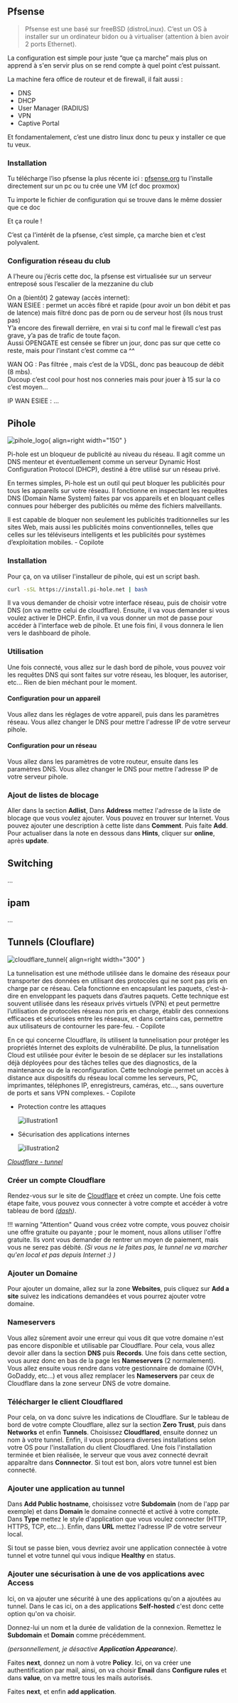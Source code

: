 ## Pfsense
> Pfsense est une basé sur freeBSD (distroLinux).
> C’est un OS à installer sur un ordinateur bidon ou à virtualiser (attention à bien avoir 2 ports Ethernet). 

La configuration est simple pour juste “que ça marche” mais plus on apprend à s'en servir plus on se rend compte à quel point c’est puissant. 

La machine fera office de routeur et de firewall, il fait aussi :     

* DNS
* DHCP 
* User Manager (RADIUS)
* VPN 
* Captive Portal

Et fondamentalement, c’est une distro linux donc tu peux y installer ce que tu veux. 

### Installation
Tu télécharge l’iso pfsense la plus récente ici : [pfsense.org](https://pfsense.org/download/)
tu l’installe directement sur un pc ou tu crée une VM  (cf doc proxmox)

Tu importe le fichier de configuration qui se trouve dans le même dossier que ce doc 

Et ça roule ! 

C’est ça l'intérêt de la pfsense, c’est simple, ça marche bien et c’est polyvalent. 
### Configuration réseau du club
A l’heure ou j’écris cette doc, la pfsense est virtualisée sur un serveur entreposé sous l’escalier de la mezzanine du club 

On a (bientôt) 2 gateway (accès internet):  
WAN ESIEE : permet un accès fibré et rapide (pour avoir un bon débit et pas de latence) mais filtré donc pas de porn ou de serveur host (ils nous trust pas)  
Y’a encore des firewall derrière, en vrai si tu conf mal le firewall c’est pas grave, y’a pas de trafic de toute façon.  
Aussi OPENGATE est censée se fibrer un jour, donc pas sur que cette co reste, mais pour l’instant c’est comme ca ^^

WAN OG : Pas filtrée , mais c’est de la VDSL, donc pas beaucoup de débit (8 mbs).   
Ducoup c’est cool pour host nos conneries mais pour jouer à 15 sur la co c’est moyen…

IP WAN ESIEE : 
...

## Pihole
![pihole_logo](https://hobosource.files.wordpress.com/2018/02/pi-hole-logo.png){ align=right width="150" }

Pi-hole est un bloqueur de publicité au niveau du réseau. Il agit comme un DNS menteur et éventuellement comme un serveur Dynamic Host Configuration Protocol (DHCP), destiné à être utilisé sur un réseau privé.

En termes simples, Pi-hole est un outil qui peut bloquer les publicités pour tous les appareils sur votre réseau. Il fonctionne en inspectant les requêtes DNS (Domain Name System) faites par vos appareils et en bloquant celles connues pour héberger des publicités ou même des fichiers malveillants.

Il est capable de bloquer non seulement les publicités traditionnelles sur les sites Web, mais aussi les publicités moins conventionnelles, telles que celles sur les téléviseurs intelligents et les publicités pour systèmes d’exploitation mobiles. - Copilote

### Installation
Pour ça, on va utiliser l'installeur de pihole, qui est un script bash. 
```bash
curl -sSL https://install.pi-hole.net | bash
```
Il va vous demander de choisir votre interface réseau, puis de choisir votre DNS (on va mettre celui de cloudflare). Ensuite, il va vous demander si vous voulez activer le DHCP. Enfin, il va vous donner un mot de passe pour accéder à l'interface web de pihole. Et une fois fini, il vous donnera le lien vers le dashboard de pihole.

### Utilisation 
Une fois connecté, vous allez sur le dash bord de pihole, vous pouvez voir les requêtes DNS qui sont faites sur votre réseau, les bloquer, les autoriser, etc... Rien de bien méchant pour le moment.

#### Configuration pour un appareil
Vous allez dans les réglages de votre appareil, puis dans les paramètres réseau. Vous allez changer le DNS pour mettre l'adresse IP de votre serveur pihole.

#### Configuration pour un réseau
Vous allez dans les paramètres de votre routeur, ensuite dans les paramètres DNS. Vous allez changer le DNS pour mettre l'adresse IP de votre serveur pihole.

### Ajout de listes de blocage
Aller dans la section **Adlist**, Dans **Address** mettez l'adresse de la liste de blocage que vous voulez ajouter. Vous pouvez en trouver sur Internet. Vous pouvez ajouter une description à cette liste dans **Comment**. Puis faite **Add**. Pour actualiser dans la note en dessous dans **Hints**, cliquer sur **online**, après **update**.

## Switching
...

## ipam
...

## Tunnels (Clouflare)
![cloudflare_tunnel](https://cf-assets.www.cloudflare.com/slt3lc6tev37/6yPC24VMmlijkEvr4iIqOl/7f4c0d8aca6f26631751e1a3e8c926a7/tunnel-hero-illustration.svg){ align=right width="300" }

La tunnelisation est une méthode utilisée dans le domaine des réseaux pour transporter des données en utilisant des protocoles qui ne sont pas pris en charge par ce réseau. Cela fonctionne en encapsulant les paquets, c’est-à-dire en enveloppant les paquets dans d’autres paquets. Cette technique est souvent utilisée dans les réseaux privés virtuels (VPN) et peut permettre l’utilisation de protocoles réseau non pris en charge, établir des connexions efficaces et sécurisées entre les réseaux, et dans certains cas, permettre aux utilisateurs de contourner les pare-feu. - Copilote

En ce qui concerne Cloudflare, ils utilisent la tunnelisation pour protéger les propriétés Internet des exploits de vulnérabilité. De plus, la tunnelisation Cloud est utilisée pour éviter le besoin de se déplacer sur les installations déjà déployées pour des tâches telles que des diagnostics, de la maintenance ou de la reconfiguration. Cette technologie permet un accès à distance aux dispositifs du réseau local comme les serveurs, PC, imprimantes, téléphones IP, enregistreurs, caméras, etc..., sans ouverture de ports et sans VPN complexes. - Copilote

* Protection contre les attaques 

    ![illustration1](https://cf-assets.www.cloudflare.com/slt3lc6tev37/5uLXEYIlWL2EyMuugX2H4U/44763f7d73ffa8cdfc206e200bcaa6d1/BDES-1971_Argo-Tunnel-Diagrams_fr-FR.svg)

* Sécurisation des applications internes

    ![illustration2](https://cf-assets.www.cloudflare.com/slt3lc6tev37/7L1lRILL53vxEoPzYfgZz8/ae0e13b872f1204aa3f0ec9a9c3322b1/BDES-1971_Cloudflare_Diagrams_Web_fr-FR.svg)

*[Cloudflare - tunnel](https://www.cloudflare.com/fr-fr/products/tunnel/)*

### Créer un compte Cloudflare
Rendez-vous sur le site de [Cloudflare](https://www.cloudflare.com) et créez un compte. Une fois cette étape faite, vous pouvez vous connecter à votre compte et accéder à votre tableau de bord *([dash](https://dash.cloudflare.com))*. 

!!! warning "Attention"
    Quand vous créez votre compte, vous pouvez choisir une offre gratuite ou payante ; pour le moment, nous allons utiliser l'offre gratuite. Ils vont vous demander de rentrer un moyen de paiement, mais vous ne serez pas débité. *(Si vous ne le faites pas, le tunnel ne va marcher qu'en local et pas depuis Internet :) )*

### Ajouter un Domaine
Pour ajouter un domaine, allez sur la zone **Websites**, puis cliquez sur **Add a site** suivez les indications demandées et vous pourrez ajouter votre domaine.

### Nameservers
Vous allez sûrement avoir une erreur qui vous dit que votre domaine n'est pas encore disponible et utilisable par Cloudflare. Pour cela, vous allez devoir aller dans la section **DNS** puis **Records**. Une fois dans cette section, vous aurez donc en bas de la page les **Nameservers** (2 normalement). Vous allez ensuite vous rendre dans votre gestionnaire de domaine (OVH, GoDaddy, etc...) et vous allez remplacer les **Nameservers** par ceux de Cloudflare dans la zone serveur DNS de votre domaine.

### Télécharger le client Cloudflared
Pour cela, on va donc suivre les indications de Cloudflare. Sur le tableau de bord de votre compte Cloudflare, allez sur la section **Zero Trust**, puis dans **Networks** et enfin **Tunnels**. Choisissez **Cloudflared**, ensuite donnez un nom à votre tunnel. Enfin, il vous proposera diverses installations selon votre OS pour l'installation du client Cloudflared. Une fois l'installation terminée et bien réalisée, le serveur que vous avez connecté devrait apparaître dans **Connnector**. Si tout est bon, alors votre tunnel est bien connecté.

### Ajouter une application au tunnel
Dans **Add Public hostname**, choisissez votre **Subdomain** (nom de l'app par exemple) et dans **Domain** le domaine connecté et activé à votre compte. Dans **Type** mettez le style d'application que vous voulez connecter (HTTP, HTTPS, TCP, etc...). Enfin, dans **URL** mettez l'adresse IP de votre serveur local.

Si tout se passe bien, vous devriez avoir une application connectée à votre tunnel et votre tunnel qui vous indique **Healthy** en status. 

### Ajouter une sécurisation à une de vos applications avec **Access**
Ici, on va ajouter une sécurité à une des applications qu'on a ajoutées au tunnel. Dans le cas ici, on a des applications **Self-hosted** c'est donc cette option qu'on va choisir. 

Donnez-lui un nom et la durée de validation de la connexion. Remettez le **Subdomain** et **Domain** comme précédemment. 

*(personnellement, je désactive **Application Appearance**)*. 

Faites **next**, donnez un nom à votre **Policy**. Ici, on va créer une authentification par mail, ainsi, on va choisir **Email** dans **Configure rules** et dans **value**, on va mettre tous les mails autorisés.

Faites **next**, et enfin **add application**. 